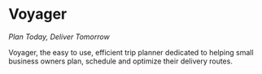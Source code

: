 # Voyager
*Plan Today, Deliver Tomorrow*

Voyager, the easy to use, efficient trip planner dedicated to helping small business owners plan, schedule and optimize their delivery routes.
